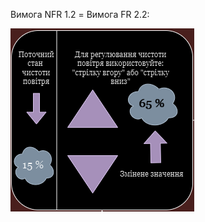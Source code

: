 Вимога NFR 1.2 = Вимога FR 2.2:

![image](/1-SoftwareRequirements/1.4-FuncNonFuncRequirements/1.4.4-NFRUserInterfaceOUTPUT/NFR1.2.drawio.png)
